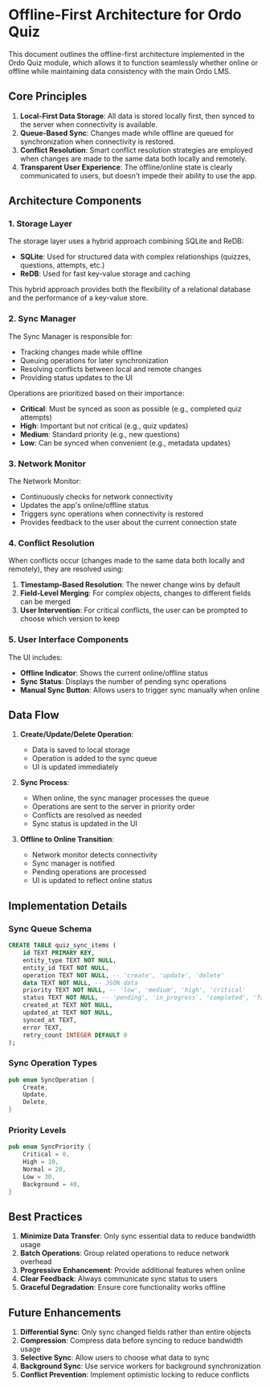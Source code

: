 # Offline-First Architecture for Ordo Quiz

This document outlines the offline-first architecture implemented in the Ordo Quiz module, which allows it to function seamlessly whether online or offline while maintaining data consistency with the main Ordo LMS.

## Core Principles

1. **Local-First Data Storage**: All data is stored locally first, then synced to the server when connectivity is available.
2. **Queue-Based Sync**: Changes made while offline are queued for synchronization when connectivity is restored.
3. **Conflict Resolution**: Smart conflict resolution strategies are employed when changes are made to the same data both locally and remotely.
4. **Transparent User Experience**: The offline/online state is clearly communicated to users, but doesn't impede their ability to use the app.

## Architecture Components

### 1. Storage Layer

The storage layer uses a hybrid approach combining SQLite and ReDB:

- **SQLite**: Used for structured data with complex relationships (quizzes, questions, attempts, etc.)
- **ReDB**: Used for fast key-value storage and caching

This hybrid approach provides both the flexibility of a relational database and the performance of a key-value store.

### 2. Sync Manager

The Sync Manager is responsible for:

- Tracking changes made while offline
- Queuing operations for later synchronization
- Resolving conflicts between local and remote changes
- Providing status updates to the UI

Operations are prioritized based on their importance:

- **Critical**: Must be synced as soon as possible (e.g., completed quiz attempts)
- **High**: Important but not critical (e.g., quiz updates)
- **Medium**: Standard priority (e.g., new questions)
- **Low**: Can be synced when convenient (e.g., metadata updates)

### 3. Network Monitor

The Network Monitor:

- Continuously checks for network connectivity
- Updates the app's online/offline status
- Triggers sync operations when connectivity is restored
- Provides feedback to the user about the current connection state

### 4. Conflict Resolution

When conflicts occur (changes made to the same data both locally and remotely), they are resolved using:

1. **Timestamp-Based Resolution**: The newer change wins by default
2. **Field-Level Merging**: For complex objects, changes to different fields can be merged
3. **User Intervention**: For critical conflicts, the user can be prompted to choose which version to keep

### 5. User Interface Components

The UI includes:

- **Offline Indicator**: Shows the current online/offline status
- **Sync Status**: Displays the number of pending sync operations
- **Manual Sync Button**: Allows users to trigger sync manually when online

## Data Flow

1. **Create/Update/Delete Operation**:
   - Data is saved to local storage
   - Operation is added to the sync queue
   - UI is updated immediately

2. **Sync Process**:
   - When online, the sync manager processes the queue
   - Operations are sent to the server in priority order
   - Conflicts are resolved as needed
   - Sync status is updated in the UI

3. **Offline to Online Transition**:
   - Network monitor detects connectivity
   - Sync manager is notified
   - Pending operations are processed
   - UI is updated to reflect online status

## Implementation Details

### Sync Queue Schema

```sql
CREATE TABLE quiz_sync_items (
    id TEXT PRIMARY KEY,
    entity_type TEXT NOT NULL,
    entity_id TEXT NOT NULL,
    operation TEXT NOT NULL, -- 'create', 'update', 'delete'
    data TEXT NOT NULL, -- JSON data
    priority TEXT NOT NULL, -- 'low', 'medium', 'high', 'critical'
    status TEXT NOT NULL, -- 'pending', 'in_progress', 'completed', 'failed'
    created_at TEXT NOT NULL,
    updated_at TEXT NOT NULL,
    synced_at TEXT,
    error TEXT,
    retry_count INTEGER DEFAULT 0
);
```

### Sync Operation Types

```rust
pub enum SyncOperation {
    Create,
    Update,
    Delete,
}
```

### Priority Levels

```rust
pub enum SyncPriority {
    Critical = 0,
    High = 10,
    Normal = 20,
    Low = 30,
    Background = 40,
}
```

## Best Practices

1. **Minimize Data Transfer**: Only sync essential data to reduce bandwidth usage
2. **Batch Operations**: Group related operations to reduce network overhead
3. **Progressive Enhancement**: Provide additional features when online
4. **Clear Feedback**: Always communicate sync status to users
5. **Graceful Degradation**: Ensure core functionality works offline

## Future Enhancements

1. **Differential Sync**: Only sync changed fields rather than entire objects
2. **Compression**: Compress data before syncing to reduce bandwidth usage
3. **Selective Sync**: Allow users to choose what data to sync
4. **Background Sync**: Use service workers for background synchronization
5. **Conflict Prevention**: Implement optimistic locking to reduce conflicts
